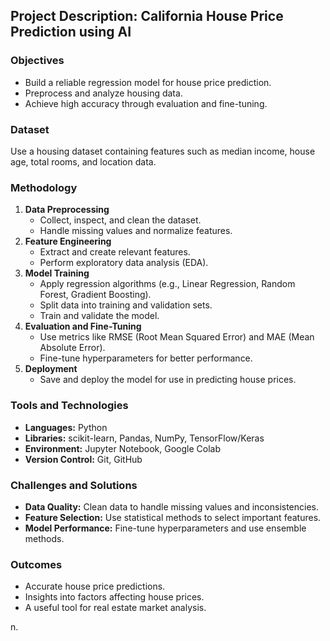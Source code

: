 ## Project Description: California House Price Prediction using AI


### Objectives
- Build a reliable regression model for house price prediction.
- Preprocess and analyze housing data.
- Achieve high accuracy through evaluation and fine-tuning.

### Dataset
Use a housing dataset containing features such as median income, house age, total rooms, and location data.

### Methodology
1. **Data Preprocessing**
   - Collect, inspect, and clean the dataset.
   - Handle missing values and normalize features.
2. **Feature Engineering**
   - Extract and create relevant features.
   - Perform exploratory data analysis (EDA).
3. **Model Training**
   - Apply regression algorithms (e.g., Linear Regression, Random Forest, Gradient Boosting).
   - Split data into training and validation sets.
   - Train and validate the model.
4. **Evaluation and Fine-Tuning**
   - Use metrics like RMSE (Root Mean Squared Error) and MAE (Mean Absolute Error).
   - Fine-tune hyperparameters for better performance.
5. **Deployment**
   - Save and deploy the model for use in predicting house prices.

### Tools and Technologies
- **Languages:** Python
- **Libraries:** scikit-learn, Pandas, NumPy, TensorFlow/Keras
- **Environment:** Jupyter Notebook, Google Colab
- **Version Control:** Git, GitHub

### Challenges and Solutions
- **Data Quality:** Clean data to handle missing values and inconsistencies.
- **Feature Selection:** Use statistical methods to select important features.
- **Model Performance:** Fine-tune hyperparameters and use ensemble methods.

### Outcomes
- Accurate house price predictions.
- Insights into factors affecting house prices.
- A useful tool for real estate market analysis.

n.
